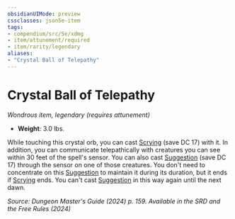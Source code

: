 ```yaml
---
obsidianUIMode: preview
cssclasses: json5e-item
tags:
- compendium/src/5e/xdmg
- item/attunement/required
- item/rarity/legendary
aliases: 
- "Crystal Ball of Telepathy"
---
```

# Crystal Ball of Telepathy
*Wondrous item, legendary (requires attunement)*  


- **Weight**: 3.0 lbs.

While touching this crystal orb, you can cast [Scrying](/3-Mechanics/CLI/spells/scrying-xphb.md) (save DC 17) with it. In addition, you can communicate telepathically with creatures you can see within 30 feet of the spell's sensor. You can also cast [Suggestion](/3-Mechanics/CLI/spells/suggestion-xphb.md) (save DC 17) through the sensor on one of those creatures. You don't need to concentrate on this [Suggestion](/3-Mechanics/CLI/spells/suggestion-xphb.md) to maintain it during its duration, but it ends if [Scrying](/3-Mechanics/CLI/spells/scrying-xphb.md) ends. You can't cast [Suggestion](/3-Mechanics/CLI/spells/suggestion-xphb.md) in this way again until the next dawn.

*Source: Dungeon Master's Guide (2024) p. 159. Available in the <span title='Systems Reference Document (5.2)'>SRD</span> and the Free Rules (2024)*